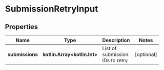 
# SubmissionRetryInput

## Properties
Name | Type | Description | Notes
------------ | ------------- | ------------- | -------------
**submissions** | **kotlin.Array&lt;kotlin.Int&gt;** | List of submission IDs to retry |  [optional]



